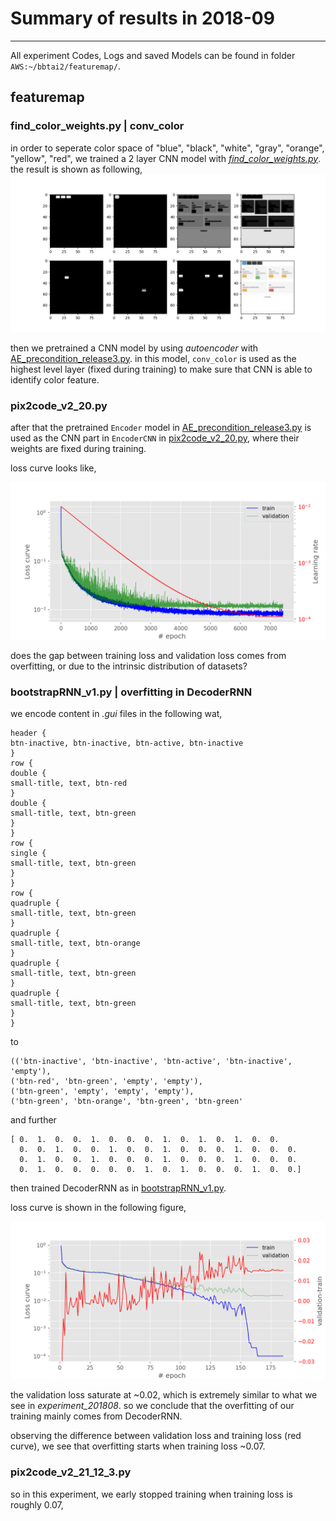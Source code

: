 # Summary of results in 2018-09
---

All experiment Codes, Logs and saved Models can be found in folder `AWS:~/bbtai2/featuremap/`.

## featuremap

### find_color_weights.py | conv_color

in order to seperate color space of "blue", "black", "white", "gray", "orange", "yellow", "red", we trained a 2 layer CNN model with [*find_color_weights.py*](./featuremap/find_color_weights.py). the result is shown as following,
![conv_color.png](./featuremap/figures/conv_color.png)

then we pretrained a CNN model by using *autoencoder* with [AE_precondition_release3.py](./featuremap/AE_precondition_release3.py). in this model, `conv_color` is used as the highest level layer (fixed during training) to make sure that CNN is able to identify color feature.

### pix2code_v2_20.py

after that the pretrained `Encoder` model in [AE_precondition_release3.py](./featuremap/AE_precondition_release3.py) is used as the CNN part in `EncoderCNN` in [pix2code_v2_20.py](./featuremap/pix2code_v2_20.py), where their weights are fixed during training.

loss curve looks like,

![losscurve_pix2code_v2_20.png](./featuremap/figures/losscurve_pix2code_v2_20.png)

does the gap between training loss and validation loss comes from overfitting, or due to the intrinsic distribution of datasets?

### bootstrapRNN_v1.py | overfitting in DecoderRNN

we encode content in *.gui* files in the following wat,

```
header {
btn-inactive, btn-inactive, btn-active, btn-inactive
}
row {
double {
small-title, text, btn-red
}
double {
small-title, text, btn-green
}
}
row {
single {
small-title, text, btn-green
}
}
row {
quadruple {
small-title, text, btn-green
}
quadruple {
small-title, text, btn-orange
}
quadruple {
small-title, text, btn-green
}
quadruple {
small-title, text, btn-green
}
}
```
to
```
(('btn-inactive', 'btn-inactive', 'btn-active', 'btn-inactive', 'empty'),
('btn-red', 'btn-green', 'empty', 'empty'),
('btn-green', 'empty', 'empty', 'empty'),
('btn-green', 'btn-orange', 'btn-green', 'btn-green'
```
and further
```
[ 0.  1.  0.  0.  1.  0.  0.  0.  1.  0.  1.  0.  1.  0.  0.
  0.  0.  1.  0.  0.  1.  0.  0.  1.  0.  0.  0.  1.  0.  0.  0.  
  0.  1.  0.  0.  1.  0.  0.  0.  1.  0.  0.  0.  1.  0.  0.  0.  
  0.  1.  0.  0.  0.  0.  0.  1.  0.  1.  0.  0.  0.  1.  0.  0.]
```

then trained DecoderRNN as in [bootstrapRNN_v1.py](../featuremap/bootstrapRNN_v1.py).

loss curve is shown in the following figure,

![losscurve_bootstrapRNN_v1.png](./featuremap/figures/losscurve_bootstrapRNN_v1.png)

the validation loss saturate at ~0.02, which is extremely similar to what we see in *experiment_201808*. so we conclude that the overfitting of our training mainly comes from DecoderRNN.

observing the difference between validation loss and training loss (red curve), we see that overfitting starts when training loss ~0.07.

### pix2code_v2_21_12_3.py

so in this experiment, we early stopped training when training loss is roughly 0.07,
